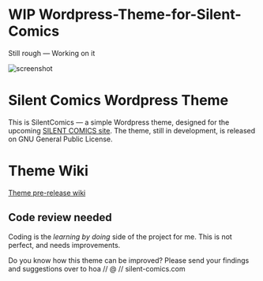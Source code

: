 WIP Wordpress-Theme-for-Silent-Comics
=================================

Still rough — Working on it

![screenshot](http://silentcomics.com/images/screenshot.png)

# Silent Comics Wordpress Theme

This is SilentComics — a simple Wordpress theme, designed for the upcoming [SILENT COMICS site](http://silent-comics.com). The theme, still in development, is released on GNU General Public License.

# Theme Wiki
[Theme pre-release wiki](https://github.com/SilentComics/Silent-Comics-Wordpress-Theme/wiki/SilentComic-WordPress-Theme-wiki)

## Code review needed
Coding is the *learning by doing* side of the project for me. This is not perfect, and needs improvements. 

Do you know how this theme can be improved? Please send your findings and suggestions over to hoa // @ // silent-comics.com
